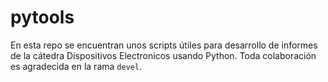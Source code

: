 # pytools
En esta repo se encuentran unos scripts útiles para desarrollo de informes de la cátedra Dispositivos Electronicos usando Python. 
Toda colaboración es agradecida en la rama `devel`.
